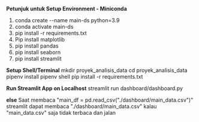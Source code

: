 **Petunjuk untuk Setup Environment - Miniconda**

1. conda create --name main-ds python=3.9
2. conda activate main-ds
3. pip install -r requirements.txt
4. Pip install matplotlib
5. pip install pandas
6. pip install seaborn
7. pip install streamlit

**Setup Shell/Terminal**
mkdir proyek_analisis_data
cd proyek_analisis_data
pipenv install
pipenv shell
pip install -r requirements.txt

**Run Streamlit App on Localhost**
streamlit run dashboard/dashboard.py

**else**
Saat membaca "main_df = pd.read_csv("./dashboard/main_data.csv")" streamlit dapat membaca "./dashboard/main_data.csv" kalau "main_data.csv" saja tidak terbaca dan jalan